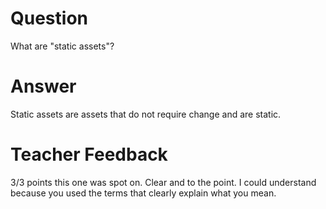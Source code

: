 # Question

What are "static assets"?

# Answer
Static assets are assets that do not require change and are static.
# Teacher Feedback

3/3 points
this one was spot on. Clear and to the point. I could understand because you used the terms that clearly explain what you mean.
